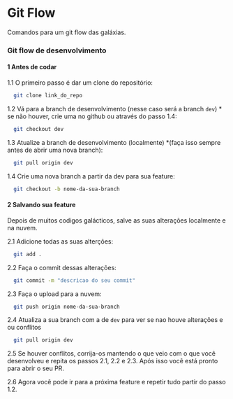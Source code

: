 
# Git Flow

Comandos para um git flow das galáxias.

### Git flow de desenvolvimento

#### 1 Antes de codar

1.1 O primeiro passo é dar um clone do repositório:

```bash
  git clone link_do_repo
```

1.2 Vá para a branch de desenvolvimento (nesse caso será a branch `dev`) * se não houver, crie uma no github ou através do passo 1.4:

```bash
  git checkout dev
```

1.3 Atualize a branch de desenvolvimento (localmente) *(faça isso sempre antes de abrir uma nova branch):

```bash
  git pull origin dev 
```

1.4 Crie uma nova branch a partir da dev para sua feature:

```bash
  git checkout -b nome-da-sua-branch
``` 

#### 2 Salvando sua feature

Depois de muitos codigos galácticos, salve as suas alterações localmente e na nuvem.

2.1 Adicione todas as suas alterções:

```bash
  git add .
``` 

2.2 Faça o commit dessas alterações:

```bash
  git commit -m "descricao do seu commit"
``` 

2.3 Faça o upload para a nuvem:

```bash
  git push origin nome-da-sua-branch
``` 

2.4 Atualiza a sua branch com a de `dev` para ver se nao houve alterações e ou conflitos 

```bash
  git pull origin dev
``` 

2.5 Se houver conflitos, corrija-os mantendo o que veio com o que você desenvolveu e repita os passos 2.1, 2.2 e 2.3. 
Após isso você está pronto para abrir o seu PR.

2.6 Agora você pode ir para a próxima feature e repetir tudo partir do passo 1.2.
